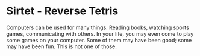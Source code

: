 # Sirtet - Reverse Tetris

Computers can be used for many things. Reading books, watching sports games, communicating with others. In your life, you may even come to play some games on your computer. Some of them may have been good; some may have been fun. This is not one of those.
